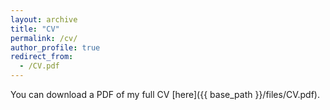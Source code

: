 ```yaml
---
layout: archive
title: "CV"
permalink: /cv/
author_profile: true
redirect_from:
  - /CV.pdf
---
```


You can download a PDF of my full CV [here]({{ base_path }}/files/CV.pdf).
